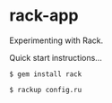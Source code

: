 # rack-app

Experimenting with Rack.

Quick start instructions...

`$ gem install rack`

`$ rackup config.ru`

